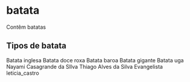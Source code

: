 # batata
Contêm batatas



## Tipos de batata
Batata inglesa
Batata doce roxa
Batata baroa
Batata gigante
Batata uga
Nayami Casagrande da SIlva
Thiago Alves da Silva Evangelista
leticia_castro
